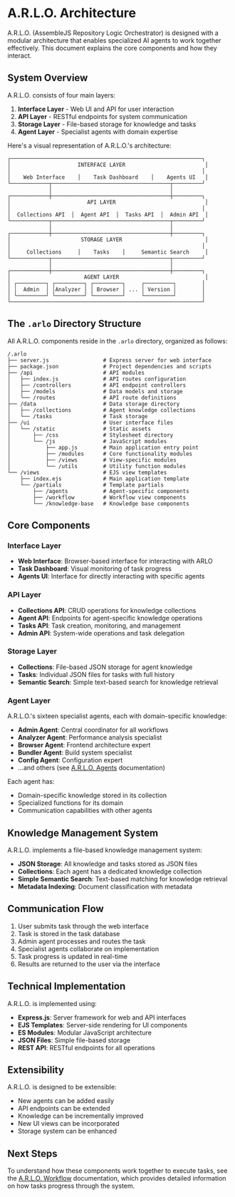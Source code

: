# A.R.L.O. Architecture

A.R.L.O. (AssembleJS Repository Logic Orchestrator) is designed with a modular architecture that enables specialized AI agents to work together effectively. This document explains the core components and how they interact.

## System Overview

A.R.L.O. consists of four main layers:

1. **Interface Layer** - Web UI and API for user interaction
2. **API Layer** - RESTful endpoints for system communication
3. **Storage Layer** - File-based storage for knowledge and tasks
4. **Agent Layer** - Specialist agents with domain expertise

Here's a visual representation of A.R.L.O.'s architecture:

```
┌────────────────────────────────────────────────────────────┐
│                     INTERFACE LAYER                         │
│                                                            │
│    Web Interface    │    Task Dashboard    │    Agents UI   │
└────────────┬─────────────────────────────────────┬─────────┘
             │                                     │
┌────────────┼─────────────────────────────────────┼─────────┐
│                        API LAYER                            │
│                                                            │
│  Collections API  │  Agent API  │  Tasks API  │  Admin API  │
└────────────┬─────────────────────────────────────┬─────────┘
             │                                     │
┌────────────┼─────────────────────────────────────┼─────────┐
│                      STORAGE LAYER                          │
│                                                            │
│     Collections     │    Tasks    │     Semantic Search     │
└────────────┬─────────────────────────────────────┬─────────┘
             │                                     │
┌────────────┼─────────────────────────────────────┼─────────┐
│                       AGENT LAYER                           │
│ ┌─────────┐ ┌─────────┐ ┌─────────┐     ┌─────────┐        │
│ │  Admin  │ │Analyzer │ │ Browser │ ... │ Version │        │
│ └─────────┘ └─────────┘ └─────────┘     └─────────┘        │
└────────────────────────────────────────────────────────────┘
```

## The `.arlo` Directory Structure

All A.R.L.O. components reside in the `.arlo` directory, organized as follows:

```
/.arlo
├── server.js                 # Express server for web interface
├── package.json              # Project dependencies and scripts
├── /api                      # API modules
│   ├── index.js              # API routes configuration
│   ├── /controllers          # API endpoint controllers
│   ├── /models               # Data models and storage
│   └── /routes               # API route definitions
├── /data                     # Data storage directory
│   ├── /collections          # Agent knowledge collections
│   └── /tasks                # Task storage
├── /ui                       # User interface files
│   └── /static               # Static assets
│       ├── /css              # Stylesheet directory
│       └── /js               # JavaScript modules
│           ├── app.js        # Main application entry point
│           ├── /modules      # Core functionality modules
│           ├── /views        # View-specific modules
│           └── /utils        # Utility function modules
└── /views                    # EJS view templates
    ├── index.ejs             # Main application template
    └── /partials             # Template partials
        ├── /agents           # Agent-specific components
        ├── /workflow         # Workflow view components
        └── /knowledge-base   # Knowledge base components
```

## Core Components

### Interface Layer

- **Web Interface**: Browser-based interface for interacting with ARLO
- **Task Dashboard**: Visual monitoring of task progress
- **Agents UI**: Interface for directly interacting with specific agents

### API Layer

- **Collections API**: CRUD operations for knowledge collections
- **Agent API**: Endpoints for agent-specific knowledge operations
- **Tasks API**: Task creation, monitoring, and management
- **Admin API**: System-wide operations and task delegation

### Storage Layer

- **Collections**: File-based JSON storage for agent knowledge
- **Tasks**: Individual JSON files for tasks with full history
- **Semantic Search**: Simple text-based search for knowledge retrieval

### Agent Layer

A.R.L.O.'s sixteen specialist agents, each with domain-specific knowledge:

- **Admin Agent**: Central coordinator for all workflows
- **Analyzer Agent**: Performance analysis specialist
- **Browser Agent**: Frontend architecture expert
- **Bundler Agent**: Build system specialist
- **Config Agent**: Configuration expert
- ...and others (see [A.R.L.O. Agents](arlo/agents) documentation)

Each agent has:
- Domain-specific knowledge stored in its collection
- Specialized functions for its domain
- Communication capabilities with other agents

## Knowledge Management System

A.R.L.O. implements a file-based knowledge management system:

- **JSON Storage**: All knowledge and tasks stored as JSON files
- **Collections**: Each agent has a dedicated knowledge collection
- **Simple Semantic Search**: Text-based matching for knowledge retrieval
- **Metadata Indexing**: Document classification with metadata

## Communication Flow

1. User submits task through the web interface
2. Task is stored in the task database
3. Admin agent processes and routes the task
4. Specialist agents collaborate on implementation
5. Task progress is updated in real-time
6. Results are returned to the user via the interface

## Technical Implementation

A.R.L.O. is implemented using:

- **Express.js**: Server framework for web and API interfaces
- **EJS Templates**: Server-side rendering for UI components
- **ES Modules**: Modular JavaScript architecture
- **JSON Files**: Simple file-based storage
- **REST API**: RESTful endpoints for all operations

## Extensibility

A.R.L.O. is designed to be extensible:

- New agents can be added easily
- API endpoints can be extended
- Knowledge can be incrementally improved
- New UI views can be incorporated
- Storage system can be enhanced

## Next Steps

To understand how these components work together to execute tasks, see the [A.R.L.O. Workflow](arlo/workflow) documentation, which provides detailed information on how tasks progress through the system.